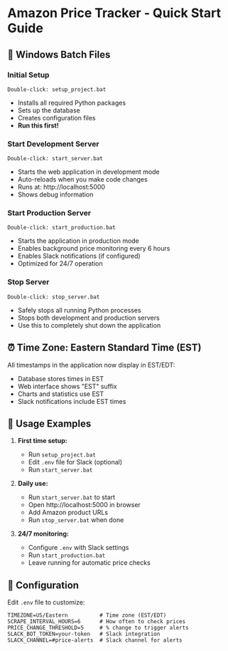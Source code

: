 # Amazon Price Tracker - Quick Start Guide

## 🚀 Windows Batch Files

### Initial Setup
```
Double-click: setup_project.bat
```
- Installs all required Python packages
- Sets up the database
- Creates configuration files
- **Run this first!**

### Start Development Server
```
Double-click: start_server.bat
```
- Starts the web application in development mode
- Auto-reloads when you make code changes
- Runs at: http://localhost:5000
- Shows debug information

### Start Production Server
```
Double-click: start_production.bat
```
- Starts the application in production mode
- Enables background price monitoring every 6 hours
- Enables Slack notifications (if configured)
- Optimized for 24/7 operation

### Stop Server
```
Double-click: stop_server.bat
```
- Safely stops all running Python processes
- Stops both development and production servers
- Use this to completely shut down the application

## ⏰ Time Zone: Eastern Standard Time (EST)

All timestamps in the application now display in EST/EDT:
- Database stores times in EST
- Web interface shows "EST" suffix
- Charts and statistics use EST
- Slack notifications include EST times

## 📝 Usage Examples

1. **First time setup:**
   - Run `setup_project.bat`
   - Edit `.env` file for Slack (optional)
   - Run `start_server.bat`

2. **Daily use:**
   - Run `start_server.bat` to start
   - Open http://localhost:5000 in browser
   - Add Amazon product URLs
   - Run `stop_server.bat` when done

3. **24/7 monitoring:**
   - Configure `.env` with Slack settings
   - Run `start_production.bat`
   - Leave running for automatic price checks

## 🔧 Configuration

Edit `.env` file to customize:
```
TIMEZONE=US/Eastern          # Time zone (EST/EDT)
SCRAPE_INTERVAL_HOURS=6      # How often to check prices
PRICE_CHANGE_THRESHOLD=5     # % change to trigger alerts
SLACK_BOT_TOKEN=your-token   # Slack integration
SLACK_CHANNEL=#price-alerts  # Slack channel for alerts
```
